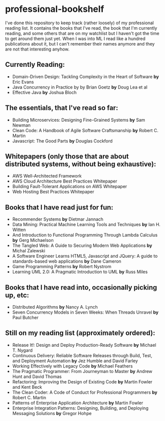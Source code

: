 # professional-bookshelf

I've done this repository to keep track (rather loosely) of my professional reading list. It contains the books that I've read, the book that I'm currently reading, and some others that are on my watchlist but I haven't got the time to get around them just yet. When I was into ML I read like a hundred publications about it, but I can't remember their names anymore and they are not that interesting anyhow.

## Currently Reading:
* Domain-Driven Design: Tackling Complexity in the Heart of Software **by** Eric Evans
* Java Concurrency in Practice by by Brian Goetz **by** Doug Lea et al
* Effective Java  **by** Joshua Bloch

## The essentials, that I've read so far:

* Building Microservices: Designing Fine-Grained Systems **by** Sam Newman
* Clean Code: A Handbook of Agile Software Craftsmanship **by** Robert C. Martin
* Javascript: The Good Parts **by** Douglas Cockford

## Whitepapers (only those that are about distributed systems, without being exhaustive):
* AWS Well-Architected Framework
* AWS Cloud Architecture Best Practices Whitepaper
* Building Fault-Tolerant Applications on AWS Whitepaper
* Web Hosting Best Practices Whitepaper

## Books that I have read just for fun:
* Recommender Systems **by** Dietmar Jannach
* Data Mining: Practical Machine Learning Tools and Techniques **by** Ian H. Witten
* And Introduction to Functional Programming Through Lambda Calculus **by** Gerg Michaelson
* The Tangled Web: A Guide to Securing Modern Web Applications **by** Michal Zalewski
* A Software Engineer Learns HTML5, Javascript and JQuery: A guide to standards-based web applications **by** Dane Cameron
* Game Programming Patterns **by** Robert Nystrom
* Learning UML 2.0: A Pragmatic Introduction to UML **by** Russ Miles

## Books that I have read into, occasionally picking up, etc:
* Distributed Algorithms **by** Nancy A. Lynch
* Seven Concurrency Models in Seven Weeks: When Threads Unravel **by** Paul Butcher

## Still on my reading list (approximately ordered):
* Release It!: Design and Deploy Production-Ready Software **by** Michael T. Nygard
* Continuous Delivery: Reliable Software Releases through Build, Test, and Deployment Automation **by** Jez Humble and David Farley 
* Working Effectively with Legacy Code **by** Michael Feathers
* The Pragmatic Programmer: From Journeyman to Master **by** Andrew Hunt and David Thomas
* Refactoring: Improving the Design of Existing Code **by** Martin Fowler and Kent Beck
* The Clean Coder: A Code of Conduct for Professional Programmers **by** Robert C. Martin
* Patterns of Enterprise Application Architecture **by** Martin Fowler
* Enterprise Integration Patterns: Designing, Building, and Deploying Messaging Solutions **by** Gregor Hohpe
